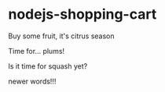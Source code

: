# nodejs-shopping-cart

Buy some fruit, it's citrus season

Time for... plums!

Is it time for squash yet?

newer words!!!